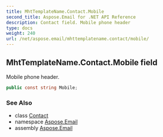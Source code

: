 ```yaml
---
title: MhtTemplateName.Contact.Mobile
second_title: Aspose.Email for .NET API Reference
description: Contact field. Mobile phone header
type: docs
weight: 240
url: /net/aspose.email/mhttemplatename.contact/mobile/
---
```

## MhtTemplateName.Contact.Mobile field

Mobile phone header.

```csharp
public const string Mobile;
```

### See Also

* class [Contact](../)
* namespace [Aspose.Email](../../mhttemplatename.contact/)
* assembly [Aspose.Email](../../../)


